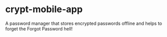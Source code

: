 # crypt-mobile-app
A password manager that stores encrypted passwords offline and helps to forget the Forgot Password hell!
